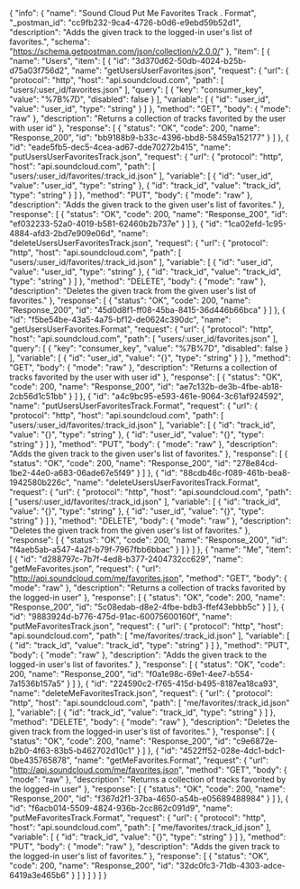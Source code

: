 {
  "info": {
    "name": "Sound Cloud Put Me Favorites Track . Format",
    "_postman_id": "cc9fb232-9ca4-4726-b0d6-e9ebd59b52d1",
    "description": "Adds the given track to the logged-in user's list of favorites.",
    "schema": "https://schema.getpostman.com/json/collection/v2.0.0/"
  },
  "item": [
    {
      "name": "Users",
      "item": [
        {
          "id": "3d370d62-50db-4024-b25b-d75a03f756d2",
          "name": "getUsersUserFavorites.json",
          "request": {
            "url": {
              "protocol": "http",
              "host": "api.soundcloud.com",
              "path": [
                "users/:user_id/favorites.json"
              ],
              "query": [
                {
                  "key": "consumer_key",
                  "value": "%7B%7D",
                  "disabled": false
                }
              ],
              "variable": [
                {
                  "id": "user_id",
                  "value": "user_id",
                  "type": "string"
                }
              ]
            },
            "method": "GET",
            "body": {
              "mode": "raw"
            },
            "description": "Returns a collection of tracks favorited by the user with user id"
          },
          "response": [
            {
              "status": "OK",
              "code": 200,
              "name": "Response_200",
              "id": "bb9188b9-b33c-4396-bbd8-58459a152177"
            }
          ]
        },
        {
          "id": "eade5fb5-dec5-4cea-ad67-dde70272b415",
          "name": "putUsersUserFavoritesTrack.json",
          "request": {
            "url": {
              "protocol": "http",
              "host": "api.soundcloud.com",
              "path": [
                "users/:user_id/favorites/:track_id.json"
              ],
              "variable": [
                {
                  "id": "user_id",
                  "value": "user_id",
                  "type": "string"
                },
                {
                  "id": "track_id",
                  "value": "track_id",
                  "type": "string"
                }
              ]
            },
            "method": "PUT",
            "body": {
              "mode": "raw"
            },
            "description": "Adds the given track to the given user's list of favorites."
          },
          "response": [
            {
              "status": "OK",
              "code": 200,
              "name": "Response_200",
              "id": "ef032233-52a0-4019-b581-62460b2b737e"
            }
          ]
        },
        {
          "id": "1ca02efd-1c95-4884-afd3-2bd7e909e06d",
          "name": "deleteUsersUserFavoritesTrack.json",
          "request": {
            "url": {
              "protocol": "http",
              "host": "api.soundcloud.com",
              "path": [
                "users/:user_id/favorites/:track_id.json"
              ],
              "variable": [
                {
                  "id": "user_id",
                  "value": "user_id",
                  "type": "string"
                },
                {
                  "id": "track_id",
                  "value": "track_id",
                  "type": "string"
                }
              ]
            },
            "method": "DELETE",
            "body": {
              "mode": "raw"
            },
            "description": "Deletes the given track from the given user's list of favorites."
          },
          "response": [
            {
              "status": "OK",
              "code": 200,
              "name": "Response_200",
              "id": "45d0d8f1-ff08-45ba-8415-36d446b66bca"
            }
          ]
        },
        {
          "id": "f5be54be-43a5-4a75-bf12-de0624c390dc",
          "name": "getUsersUserFavorites.Format",
          "request": {
            "url": {
              "protocol": "http",
              "host": "api.soundcloud.com",
              "path": [
                "users/:user_id/favorites.json"
              ],
              "query": [
                {
                  "key": "consumer_key",
                  "value": "%7B%7D",
                  "disabled": false
                }
              ],
              "variable": [
                {
                  "id": "user_id",
                  "value": "{}",
                  "type": "string"
                }
              ]
            },
            "method": "GET",
            "body": {
              "mode": "raw"
            },
            "description": "Returns a collection of tracks favorited by the user with user id"
          },
          "response": [
            {
              "status": "OK",
              "code": 200,
              "name": "Response_200",
              "id": "ae7c132b-de3b-4fbe-ab18-2cb56d1c51bb"
            }
          ]
        },
        {
          "id": "a4c9bc95-e593-461e-9064-3c61af924592",
          "name": "putUsersUserFavoritesTrack.Format",
          "request": {
            "url": {
              "protocol": "http",
              "host": "api.soundcloud.com",
              "path": [
                "users/:user_id/favorites/:track_id.json"
              ],
              "variable": [
                {
                  "id": "track_id",
                  "value": "{}",
                  "type": "string"
                },
                {
                  "id": "user_id",
                  "value": "{}",
                  "type": "string"
                }
              ]
            },
            "method": "PUT",
            "body": {
              "mode": "raw"
            },
            "description": "Adds the given track to the given user's list of favorites."
          },
          "response": [
            {
              "status": "OK",
              "code": 200,
              "name": "Response_200",
              "id": "278e84cd-1be2-44e0-a683-06ade67e5f49"
            }
          ]
        },
        {
          "id": "88cdb46c-f089-461b-bea8-1942580b226c",
          "name": "deleteUsersUserFavoritesTrack.Format",
          "request": {
            "url": {
              "protocol": "http",
              "host": "api.soundcloud.com",
              "path": [
                "users/:user_id/favorites/:track_id.json"
              ],
              "variable": [
                {
                  "id": "track_id",
                  "value": "{}",
                  "type": "string"
                },
                {
                  "id": "user_id",
                  "value": "{}",
                  "type": "string"
                }
              ]
            },
            "method": "DELETE",
            "body": {
              "mode": "raw"
            },
            "description": "Deletes the given track from the given user's list of favorites."
          },
          "response": [
            {
              "status": "OK",
              "code": 200,
              "name": "Response_200",
              "id": "f4aeb5ab-a547-4a2f-b79f-7967fbb6bbac"
            }
          ]
        }
      ]
    },
    {
      "name": "Me",
      "item": [
        {
          "id": "d288797c-7b7f-4ed8-b377-2404732cc629",
          "name": "getMeFavorites.json",
          "request": {
            "url": "http://api.soundcloud.com/me/favorites.json",
            "method": "GET",
            "body": {
              "mode": "raw"
            },
            "description": "Returns a collection of tracks favorited by the logged-in user"
          },
          "response": [
            {
              "status": "OK",
              "code": 200,
              "name": "Response_200",
              "id": "5c08edab-d8e2-4fbe-bdb3-ffef43ebbb5c"
            }
          ]
        },
        {
          "id": "9883924d-b776-475d-91ac-60075600160f",
          "name": "putMeFavoritesTrack.json",
          "request": {
            "url": {
              "protocol": "http",
              "host": "api.soundcloud.com",
              "path": [
                "me/favorites/:track_id.json"
              ],
              "variable": [
                {
                  "id": "track_id",
                  "value": "track_id",
                  "type": "string"
                }
              ]
            },
            "method": "PUT",
            "body": {
              "mode": "raw"
            },
            "description": "Adds the given track to the logged-in user's list of favorites."
          },
          "response": [
            {
              "status": "OK",
              "code": 200,
              "name": "Response_200",
              "id": "f0a1e98c-69e1-4ee7-b554-7a1536b157a5"
            }
          ]
        },
        {
          "id": "224590c2-f765-415d-b495-8187ea18ca93",
          "name": "deleteMeFavoritesTrack.json",
          "request": {
            "url": {
              "protocol": "http",
              "host": "api.soundcloud.com",
              "path": [
                "me/favorites/:track_id.json"
              ],
              "variable": [
                {
                  "id": "track_id",
                  "value": "track_id",
                  "type": "string"
                }
              ]
            },
            "method": "DELETE",
            "body": {
              "mode": "raw"
            },
            "description": "Deletes the given track from the logged-in user's list of favorites."
          },
          "response": [
            {
              "status": "OK",
              "code": 200,
              "name": "Response_200",
              "id": "c9e6872e-b2b0-4f63-83b5-b462702d10c1"
            }
          ]
        },
        {
          "id": "4522ff52-028e-4dc1-bdc1-0be435765878",
          "name": "getMeFavorites.Format",
          "request": {
            "url": "http://api.soundcloud.com/me/favorites.json",
            "method": "GET",
            "body": {
              "mode": "raw"
            },
            "description": "Returns a collection of tracks favorited by the logged-in user"
          },
          "response": [
            {
              "status": "OK",
              "code": 200,
              "name": "Response_200",
              "id": "f367d2f1-37ba-4650-a54b-e05689488984"
            }
          ]
        },
        {
          "id": "f6acb014-5509-4824-936b-2cc862c091d9",
          "name": "putMeFavoritesTrack.Format",
          "request": {
            "url": {
              "protocol": "http",
              "host": "api.soundcloud.com",
              "path": [
                "me/favorites/:track_id.json"
              ],
              "variable": [
                {
                  "id": "track_id",
                  "value": "{}",
                  "type": "string"
                }
              ]
            },
            "method": "PUT",
            "body": {
              "mode": "raw"
            },
            "description": "Adds the given track to the logged-in user's list of favorites."
          },
          "response": [
            {
              "status": "OK",
              "code": 200,
              "name": "Response_200",
              "id": "32dc0fc3-71db-4303-adce-6419a3e465b6"
            }
          ]
        }
      ]
    }
  ]
}